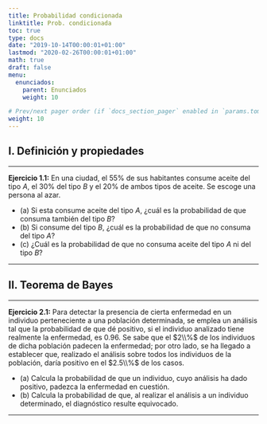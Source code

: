 ```yaml
---
title: Probabilidad condicionada
linktitle: Prob. condicionada
toc: true
type: docs
date: "2019-10-14T00:00:01+01:00"
lastmod: "2020-02-26T00:00:01+01:00"
math: true
draft: false
menu:
  enunciados:
    parent: Enunciados
    weight: 10

# Prev/next pager order (if `docs_section_pager` enabled in `params.toml`)
weight: 10
---
```


## I. Definición y propiedades

---

**Ejercicio 1.1:** En una ciudad, el $55\%$ de sus habitantes consume aceite del tipo $A$, el $30\%$ del tipo $B$ y el $20\%$ de ambos tipos de aceite. Se escoge una persona al azar.

- (a) Si esta consume aceite del tipo $A$, ¿cuál es la probabilidad de que consuma también del tipo $B$?
- (b) Si consume del tipo $B$, ¿cuál es la probabilidad de que no consuma del tipo $A$?
- (c\) ¿Cuál es la probabilidad de que no consuma aceite del tipo $A$ ni del tipo $B$?

---

## II. Teorema de Bayes

---

**Ejercicio 2.1:** Para detectar la presencia de cierta enfermedad en un individuo perteneciente a una población determinada, se emplea un análisis tal que la probabilidad de que dé positivo, si el individuo analizado tiene realmente la enfermedad, es $0.96$. Se sabe que el $2\\%$ de los individuos de dicha población padecen la enfermedad; por otro lado, se ha llegado a establecer que, realizado el análisis sobre todos los individuos de la población, daría positivo en el $2.5\\%$ de los casos.

- (a) Calcula la probabilidad de que un individuo, cuyo análisis ha dado positivo, padezca la enfermedad en cuestión.
- (b) Calcula la probabilidad de que, al realizar el análisis a un individuo determinado, el diagnóstico resulte equivocado.

---
